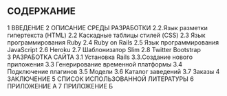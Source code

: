 ## СОДЕРЖАНИЕ ##
1 ВВЕДЕНИЕ 
2 ОПИСАНИЕ СРЕДЫ РАЗРАБОТКИ 
2.2.Язык разметки гипертекста (HTML)
2.2 Каскадные таблицы стилей (CSS)
2.3 Язык программирования Ruby
2.4 Ruby on Rails
2.5 Язык программирования JavaScript
2.6 Heroku
2.7 Шаблонизатор Slim
2.8 Twitter Bootstrap
3 РАЗРАБОТКА САЙТА
3.1 Установка Rails
3.3.Создание нового приложения
3.3 Генерирование временной платформы
3.4 Подключение плагинов
3.5 Модели
3.6 Каталог заведений
3.7 Заказы
4 ЗАКЛЮЧЕНИЕ
5 СПИСОК ИСПОЛЬЗОВАННОЙ ЛИТЕРАТУРЫ
6 ПРИЛОЖЕНИЕ А
7 ПРИЛОЖЕНИЕ Б